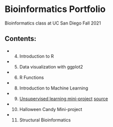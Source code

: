 # Bioinformatics Portfolio
Bioinformatics class at UC San Diego Fall 2021

## Contents:

- 04. Introduction to R
- 05. Data visualization with ggplot2
- 06. R Functions
- 08. Introduction to Machine Learning
- 09. [Unsupervised learning mini-project](https://github.com/yuz541/bggn213/blob/main/class10_mini_project/class10.md) [source](https://github.com/yuz541/bggn213/blob/main/class09_mini_project/class09.Rmd)
- 10. Halloween Candy Mini-project
- 11. Structural Bioinformatics
